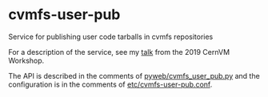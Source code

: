 # cvmfs-user-pub
Service for publishing user code tarballs in cvmfs repositories

For a description of the service, see my
[talk](https://indico.cern.ch/event/757415/contributions/3416919/attachments/1854267/3045098/CVMFSWorkshop20190603.pdf)
from the 2019 CernVM Workshop.

The API is described in the comments of
[pyweb/cvmfs_user_pub.py](pyweb/cvmfs_user_pub.py)
and the configuration is in the comments of
[etc/cvmfs-user-pub.conf](etc/cvmfs-user-pub.conf).
